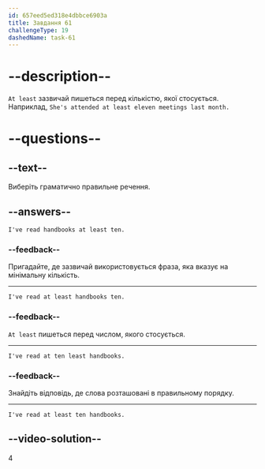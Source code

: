 ```yaml
---
id: 657eed5ed318e4dbbce6903a
title: Завдання 61
challengeType: 19
dashedName: task-61
---
```


# --description--

`At least` зазвичай пишеться перед кількістю, якої стосується. Наприклад, `She's attended at least eleven meetings last month.`

# --questions--

## --text--

Виберіть граматично правильне речення.

## --answers--

`I've read handbooks at least ten.`

### --feedback--

Пригадайте, де зазвичай використовується фраза, яка вказує на мінімальну кількість.

---

`I've read at least handbooks ten.`

### --feedback--

`At least` пишеться перед числом, якого стосується.

---

`I've read at ten least handbooks.`

### --feedback--

Знайдіть відповідь, де слова розташовані в правильному порядку.

---

`I've read at least ten handbooks.`

## --video-solution--

4
